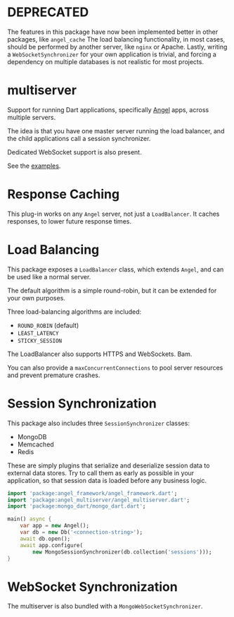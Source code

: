 # DEPRECATED
The features in this package have now been implemented better in other packages, like `angel_cache`
The load balancing functionality, in most cases, should be performed by another server, like `nginx` or Apache.
Lastly, writing a `WebSocketSynchronizer` for your own application is trivial, and forcing a dependency on multiple databases is not realistic for most projects.

# multiserver
Support for running Dart applications, specifically
[Angel](https://github.com/angel-dart/angel)
apps, across multiple servers.

The idea is that you have one master server running the load balancer,
and the child applications call a session synchronizer.

Dedicated WebSocket support is also present.

See the [examples](example).

# Response Caching
This plug-in works on any `Angel` server, not just a `LoadBalancer`.
It caches responses, to lower future response times.

# Load Balancing

This package exposes a `LoadBalancer` class, which extends `Angel`,
and can be used like a normal server.

The default algorithm is a simple round-robin, but
it can be extended for your own purposes.

Three load-balancing algorithms are included:
* `ROUND_ROBIN` (default)
* `LEAST_LATENCY`
* `STICKY_SESSION`

The LoadBalancer also supports HTTPS and WebSockets. Bam.

You can also provide a `maxConcurrentConnections` to pool
server resources and prevent premature crashes.

# Session Synchronization

This package also includes three `SessionSynchronizer` classes:
* MongoDB
* Memcached
* Redis

These are simply plugins that serialize and deserialize session data
to external data stores. Try to call them as early as possible in your
application, so that session data is loaded before any business logic.

```dart
import 'package:angel_framework/angel_framework.dart';
import 'package:angel_multiserver/angel_multiserver.dart';
import 'package:mongo_dart/mongo_dart.dart';

main() async {
    var app = new Angel();
    var db = new Db('<connection-string>');
    await db.open();
    await app.configure(
        new MongoSessionSynchronizer(db.collection('sessions')));
}
```

# WebSocket Synchronization
The multiserver is also bundled with a `MongoWebSocketSynchronizer`.
